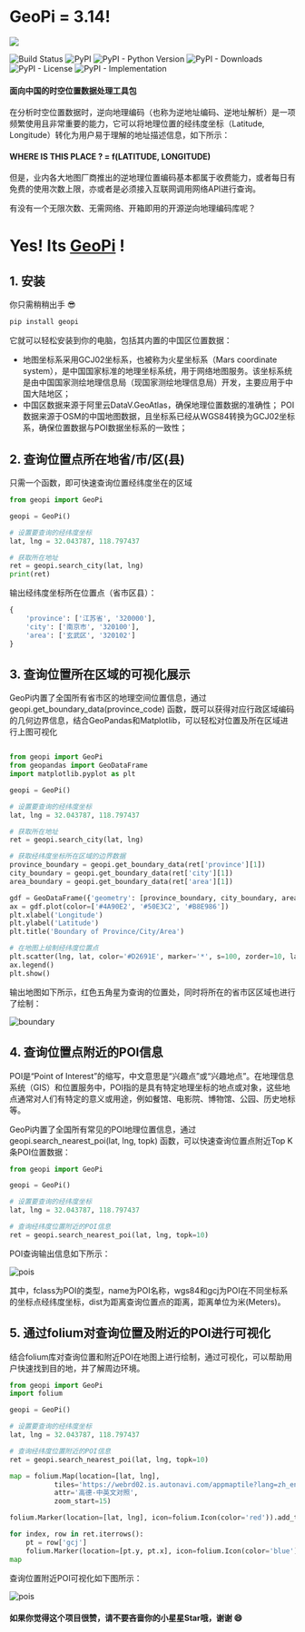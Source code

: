 # GeoPi = 3.14!

![](https://cdn.icon-icons.com/icons2/1144/PNG/96/pinumber1_80899.png)


![Build Status](https://img.shields.io/badge/build-passing-brightgreen)
![PyPI](https://img.shields.io/pypi/v/geopi)
![PyPI - Python Version](https://img.shields.io/pypi/pyversions/geopi)
![PyPI - Downloads](https://img.shields.io/pypi/dd/geopi)
![PyPI - License](https://img.shields.io/pypi/l/geopi)
![PyPI - Implementation](https://img.shields.io/pypi/implementation/geopi)


 #### 面向中国的时空位置数据处理工具包

在分析时空位置数据时，逆向地理编码（也称为逆地址编码、逆地址解析）是一项频繁使用且非常重要的能力，它可以将地理位置的经纬度坐标（Latitude, Longitude）转化为用户易于理解的地址描述信息，如下所示：

#### WHERE IS THIS PLACE ? = f(LATITUDE, LONGITUDE)

但是，业内各大地图厂商推出的逆地理位置编码基本都属于收费能力，或者每日有免费的使用次数上限，亦或者是必须接入互联网调用网络API进行查询。

有没有一个无限次数、无需网络、开箱即用的开源逆向地理编码库呢？

# Yes! Its [GeoPi](https://pypi.org/project/geopi/) !

## 1. 安装

你只需稍稍出手 😎

```bash
pip install geopi
```

它就可以轻松安装到你的电脑，包括其内置的中国区位置数据：

- 地图坐标系采用GCJ02坐标系，也被称为火星坐标系（Mars coordinate system），是中国国家标准的地理坐标系统，用于网络地图服务。该坐标系统是由中国国家测绘地理信息局（现国家测绘地理信息局）开发，主要应用于中国大陆地区；
- 中国区数据来源于阿里云DataV.GeoAtlas，确保地理位置数据的准确性；
POI数据来源于OSM的中国地图数据，且坐标系已经从WGS84转换为GCJ02坐标系，确保位置数据与POI数据坐标系的一致性；

## 2. 查询位置点所在地省/市/区(县)

只需一个函数，即可快速查询位置经纬度坐在的区域

```python
from geopi import GeoPi

geopi = GeoPi()

# 设置要查询的经纬度坐标
lat, lng = 32.043787, 118.797437

# 获取所在地址
ret = geopi.search_city(lat, lng)
print(ret)
```

输出经纬度坐标所在位置点（省市区县）：

```python
{
    'province': ['江苏省', '320000'], 
    'city': ['南京市', '320100'], 
    'area': ['玄武区', '320102']
}
```

## 3. 查询位置所在区域的可视化展示

GeoPi内置了全国所有省市区的地理空间位置信息，通过 geopi.get_boundary_data(province_code) 函数，既可以获得对应行政区域编码的几何边界信息，结合GeoPandas和Matplotlib，可以轻松对位置及所在区域进行上图可视化

```python

from geopi import GeoPi
from geopandas import GeoDataFrame
import matplotlib.pyplot as plt

geopi = GeoPi()

# 设置要查询的经纬度坐标
lat, lng = 32.043787, 118.797437

# 获取所在地址
ret = geopi.search_city(lat, lng)

# 获取经纬度坐标所在区域的边界数据
province_boundary = geopi.get_boundary_data(ret['province'][1])
city_boundary = geopi.get_boundary_data(ret['city'][1])
area_boundary = geopi.get_boundary_data(ret['area'][1])

gdf = GeoDataFrame({'geometry': [province_boundary, city_boundary, area_boundary]}, index=['province', 'city', 'area'])
ax = gdf.plot(color=['#4A90E2', '#50E3C2', '#B8E986'])
plt.xlabel('Longitude')
plt.ylabel('Latitude')
plt.title('Boundary of Province/City/Area')

# 在地图上绘制经纬度位置点
plt.scatter(lng, lat, color='#D2691E', marker='*', s=100, zorder=10, label='Location')
ax.legend()
plt.show()

```

输出地图如下所示，红色五角星为查询的位置处，同时将所在的省市区区域也进行了绘制：

![boundary](https://picx.zhimg.com/80/v2-2c6be5556643541cb83b29e009ea3879_720w.png?source=d16d100b)

## 4. 查询位置点附近的POI信息

POI是“Point of Interest”的缩写，中文意思是“兴趣点”或“兴趣地点”。在地理信息系统（GIS）和位置服务中，POI指的是具有特定地理坐标的地点或对象，这些地点通常对人们有特定的意义或用途，例如餐馆、电影院、博物馆、公园、历史地标等。

GeoPi内置了全国所有常见的POI地理位置信息，通过 geopi.search_nearest_poi(lat, lng, topk) 函数，可以快速查询位置点附近Top K条POI位置数据：

```python
from geopi import GeoPi

geopi = GeoPi()

# 设置要查询的经纬度坐标
lat, lng = 32.043787, 118.797437

# 查询经纬度位置附近的POI信息
ret = geopi.search_nearest_poi(lat, lng, topk=10)

```

POI查询输出信息如下所示：

![pois](https://pic1.zhimg.com/80/v2-df0d34662debe287f9de00b3d60a1390_720w.png?source=d16d100b)

其中，fclass为POI的类型，name为POI名称，wgs84和gcj为POI在不同坐标系的坐标点经纬度坐标，dist为距离查询位置点的距离，距离单位为米(Meters)。

## 5. 通过folium对查询位置及附近的POI进行可视化

结合folium库对查询位置和附近POI在地图上进行绘制，通过可视化，可以帮助用户快速找到目的地，并了解周边环境。

```python
from geopi import GeoPi
import folium

geopi = GeoPi()

# 设置要查询的经纬度坐标
lat, lng = 32.043787, 118.797437

# 查询经纬度位置附近的POI信息
ret = geopi.search_nearest_poi(lat, lng, topk=10)

map = folium.Map(location=[lat, lng], 
           tiles='https://webrd02.is.autonavi.com/appmaptile?lang=zh_en&size=1&scale=1&style=8&x={x}&y={y}&z={z}',
           attr='高德-中英文对照',
           zoom_start=15)

folium.Marker(location=[lat, lng], icon=folium.Icon(color='red')).add_to(map)

for index, row in ret.iterrows():
    pt = row['gcj']
    folium.Marker(location=[pt.y, pt.x], icon=folium.Icon(color='blue'), popup=row['name']).add_to(map)
map
```

查询位置附近POI可视化如下图所示：

![pois](https://picx.zhimg.com/80/v2-e73b4fb530d2d22a36c47b69b0b47b9c_720w.png?source=d16d100b)


#### 如果你觉得这个项目很赞，请不要吝啬你的小星星Star哦，谢谢 :smile: 
